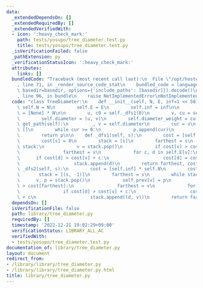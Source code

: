 ```yaml
---
data:
  _extendedDependsOn: []
  _extendedRequiredBy: []
  _extendedVerifiedWith:
  - icon: ':heavy_check_mark:'
    path: tests/yosupo/tree_diameter.test.py
    title: tests/yosupo/tree_diameter.test.py
  _isVerificationFailed: false
  _pathExtension: py
  _verificationStatusIcon: ':heavy_check_mark:'
  attributes:
    links: []
  bundledCode: "Traceback (most recent call last):\n  File \"/opt/hostedtoolcache/PyPy/3.7.13/x64/site-packages/onlinejudge_verify/documentation/build.py\"\
    , line 71, in _render_source_code_stat\n    bundled_code = language.bundle(stat.path,\
    \ basedir=basedir, options={'include_paths': [basedir]}).decode()\n  File \"/opt/hostedtoolcache/PyPy/3.7.13/x64/site-packages/onlinejudge_verify/languages/python.py\"\
    , line 96, in bundle\n    raise NotImplementedError\nNotImplementedError\n"
  code: "class TreeDiameter:\n    def __init__(self, N, E, inf=1 << 50):\n       \
    \ self.N = N\n        self.E = E\n        self.inf = inf\n\n        self.prev\
    \ = [None] * N\n\n        u, c0 = self._dfs1(0)\n        v, cu = self._dfs2(u)\n\
    \        self.diameter = (u, v)\n        self.diameter_weight = cu[v]\n\n    def\
    \ get_path(self):\n        _, v = self.diameter\n        cur = v\n        p =\
    \ []\n        while cur >= 0:\n            p.append(cur)\n            cur = self.prev[cur]\n\
    \        return p\n\n    def _dfs1(self, s):\n        cost = [self.inf] * self.N\n\
    \        cost[s] = 0\n        stack = [s]\n        farthest = s\n        while\
    \ stack:\n            v = stack.pop()\n            if cost[v] > cost[farthest]:\n\
    \                farthest = v\n            for c, d in self.E[v]:\n          \
    \      if cost[d] > cost[v] + c:\n                    cost[d] = cost[v] + c\n\
    \                    stack.append(d)\n        return farthest, cost\n\n    def\
    \ _dfs2(self, s):\n        cost = [self.inf] * self.N\n        cost[s] = 0\n \
    \       stack = [(s, -1)]\n        farthest = s\n        while stack:\n      \
    \      v, p = stack.pop()\n            self.prev[v] = p\n            if cost[v]\
    \ > cost[farthest]:\n                farthest = v\n            for c, d in self.E[v]:\n\
    \                if cost[d] > cost[v] + c:\n                    cost[d] = cost[v]\
    \ + c\n                    stack.append((d, v))\n        return farthest, cost\n"
  dependsOn: []
  isVerificationFile: false
  path: library/tree_diameter.py
  requiredBy: []
  timestamp: '2022-12-21 19:02:29+09:00'
  verificationStatus: LIBRARY_ALL_AC
  verifiedWith:
  - tests/yosupo/tree_diameter.test.py
documentation_of: library/tree_diameter.py
layout: document
redirect_from:
- /library/library/tree_diameter.py
- /library/library/tree_diameter.py.html
title: library/tree_diameter.py
---
```

